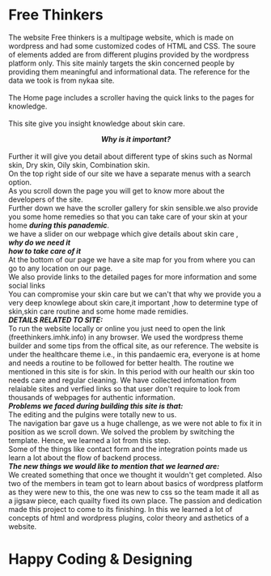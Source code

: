 # Free Thinkers
The website Free thinkers is a multipage website, which is made on wordpress and had some customized codes of HTML and CSS. The soure of elements added are from different plugins provided by the wordpress platform only. This site mainly targets the skin concerned people by providing them meaningful and informational data. The reference for the data we took is from nykaa site. <br /> <br />The Home page includes a scroller having the quick links to the pages for knowledge.<br/><br/> This site give you insight knowledge about skin care.<center>_**Why is it important?**_</center> <br /> Further it will give you detail about different type of skins such as Normal skin, Dry skin, Oily skin, Combination skin. <br/>On the top right side of our site we have a separate menus with a search option.<br/>As you scroll down the page you will get to know more about the developers of the site.<br/>Further down we have the scroller gallery for skin sensible.we also provide you some home remedies so that you can take care of your skin at your home **_during this panademic_**.<br/>we have a slider on our webpage which give details about skin care ,<br/> **_why do we need it_** <br/>**_how to take care of it_**<br/>At the bottom of our page we have a site map for you from where you can go to any location on our page. <br/>We also provide links to the detailed pages for more information and some social links<br/>You can compromise your skin care but we can't that why we provide you a very deep knowlege about skin care,it important ,how to determine type of skin,skin care routine and some home made remidies.
<br /> **_DETAILS RELATED TO SITE:_**
<br /> To run the website locally or online you just need to open the link (freethinkers.imhk.info) in any browser. We used the wordpress theme builder and some tips from the offical site, as our reference. The website is under the healthcare theme i.e., in this pandaemic era, everyone is at home and needs a routine to be followed for better health. The routine we mentioned in this site is for skin. In this period with our health our skin too needs care and regular cleaning. We have collected infomation from relaiable sites and verfied links so that user don't require to look from thousands of webpages for authentic information.
<br />**_Problems we faced during building this site is that:_**<br /> The editing and the pulgins were totally new to us. <br /> The navigation bar gave us a huge challenge, as we were not able to fix it in position as we scroll down. We solved the problem by switching the template. Hence, we learned a lot from this step.<br /> Some of the things like contact form and the integration points made us learn a lot about the flow of backend process.
<br /> **_The new things we would like to mention that we learned are:_**<br /> We created something that once we thought it wouldn't get completed. Also two of the members in team got to learn about basics of wordpress platform as they were new to this, the one was new to css so the team made it all as a jigsaw piece, each quailty fixed its own place. The passion and dedication made this project to come to its finishing. In this we learned a lot of concepts of html and wordpress plugins, color theory and asthetics of a website.

# Happy Coding & Designing
